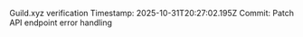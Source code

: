 Guild.xyz verification
Timestamp: 2025-10-31T20:27:02.195Z
Commit: Patch API endpoint error handling